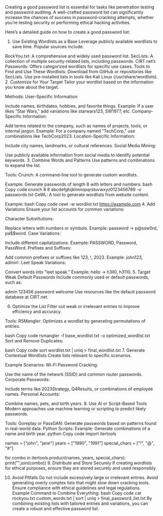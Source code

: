 Creating a good password list is essential for tasks like penetration testing and password auditing. A well-crafted password list can significantly increase the chances of success in password-cracking attempts, whether you’re testing security or performing ethical hacking activities.

Here’s a detailed guide on how to create a good password list:

1. Use Existing Wordlists as a Base
Leverage publicly available wordlists to save time. Popular sources include:

RockYou.txt: A comprehensive and widely used password list.
SecLists: A collection of multiple security-related lists, including passwords.
CIRT.net’s Passwords: Offers categorized wordlists for specific use cases.
Tools to Find and Use These Wordlists:
Download from GitHub or repositories like SecLists.
Use pre-installed lists in tools like Kali Linux (/usr/share/wordlists).
2. Customize for Your Target
Tailor your wordlist based on the information you know about the target.

Methods:
User-Specific Information:

Include names, birthdates, hobbies, and favorite things.
Example: If a user likes "Star Wars," add variations like starwars123, SW1977, etc.
Company-Specific Information:

Add terms related to the company, such as names of projects, tools, or internal jargon.
Example: For a company named "TechCorp," use combinations like TechCorp2023.
Location-Specific Information:

Include city names, landmarks, or cultural references.
Social Media Mining:

Use publicly available information from social media to identify potential keywords.
3. Combine Words and Patterns
Use patterns and combinations to expand the list.

Tools:
Crunch: A command-line tool to generate custom wordlists.

Example: Generate passwords of length 8 with letters and numbers:
bash
Copy code
crunch 8 8 abcdefghijklmnopqrstuvwxyz0123456789 -o passwords.txt
CeWL: A tool to generate wordlists from website content.

Example:
bash
Copy code
cewl -w wordlist.txt https://example.com
4. Add Variations
Ensure your list accounts for common variations:

Character Substitutions:

Replace letters with numbers or symbols.
Example: password → p@ssw0rd, pa$$word.
Case Variations:

Include different capitalizations.
Example: PASSWORD, Password, PassWord.
Prefixes and Suffixes:

Add common prefixes or suffixes like 123, !, 2023.
Example: john123, admin!.
Leet Speak Variations:

Convert words into "leet speak."
Example: hello → h3ll0, h3110.
5. Target Weak Default Passwords
Include commonly used or default passwords, such as:

admin
123456
password
welcome
Use resources like the default password database at CIRT.net.

6. Optimize the List
Filter out weak or irrelevant entries to improve efficiency and accuracy.

Tools:
RSMangler: Optimizes a wordlist by generating permutations of entries.

bash
Copy code
rsmangler -f base_wordlist.txt -o optimized_wordlist.txt
Sort and Remove Duplicates:

bash
Copy code
sort wordlist.txt | uniq > final_wordlist.txt
7. Generate Contextual Wordlists
Create lists relevant to specific scenarios.

Example Scenarios:
Wi-Fi Password Cracking:

Use the name of the network (SSID) and common router passwords.
Corporate Passwords:

Include terms like 2023Strategy, Q4Results, or combinations of employee names.
Personal Accounts:

Combine names, pets, and birth years.
8. Use AI or Script-Based Tools
Modern approaches use machine learning or scripting to predict likely passwords.

Tools:
Goreplay or PassGAN: Generate passwords based on patterns found in real-world data.
Python Scripts: Example: Generate combinations of a name and birth year.
python
Copy code
import itertools

names = ["john", "jane"]
years = ["1990", "1991"]
special_chars = ["!", "@", "#"]

for combo in itertools.product(names, years, special_chars):
    print("".join(combo))
9. Distribute and Store Securely
If creating wordlists for ethical purposes, ensure they are stored securely and used responsibly.

10. Avoid Pitfalls
Do not include excessively large or irrelevant entries.
Avoid generating overly complex lists that might slow down cracking tools.
Ensure compliance with ethical guidelines and legal regulations.
Example Command to Combine Everything:
bash
Copy code
cat rockyou.txt custom_words.txt | sort | uniq > final_password_list.txt
By combining existing lists with tailored entries and variations, you can create a robust and effective password list.
